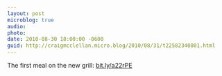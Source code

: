 ```yaml
---
layout: post
microblog: true
audio: 
photo: 
date: 2010-08-30 18:00:00 -0600
guid: http://craigmcclellan.micro.blog/2010/08/31/t22582340801.html
---
```

The first meal on the new grill: [bit.ly/a22rPE](http://bit.ly/a22rPE)

